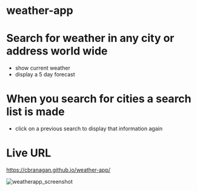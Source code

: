 # weather-app

# Search for weather in any city or address world wide
* show current weather
* display a 5 day forecast

# When you search for cities a search list is made
* click on a previous search to display that information again

# Live URL

https://cbranagan.github.io/weather-app/

![weatherapp_screenshot](https://user-images.githubusercontent.com/89811148/138614619-b6a47efa-3994-40e2-919c-80464dff0708.PNG)
